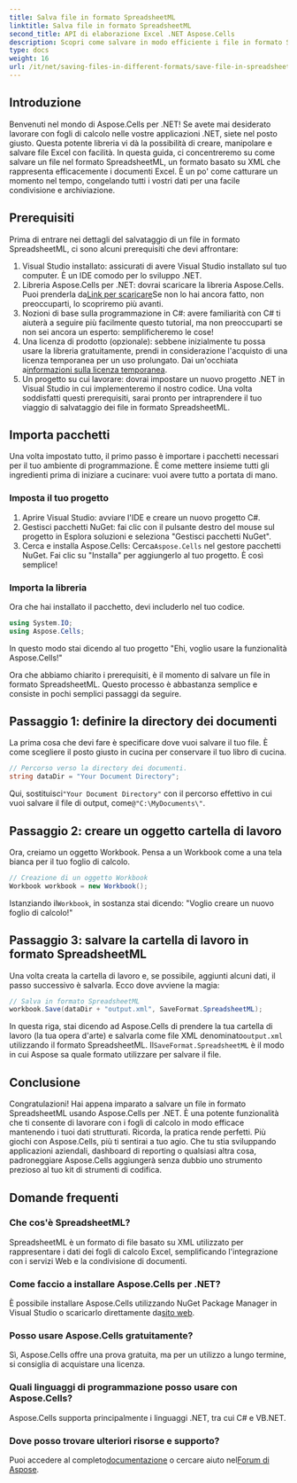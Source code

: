 ```yaml
---
title: Salva file in formato SpreadsheetML
linktitle: Salva file in formato SpreadsheetML
second_title: API di elaborazione Excel .NET Aspose.Cells
description: Scopri come salvare in modo efficiente i file in formato SpreadsheetML utilizzando Aspose.Cells per .NET con questa guida completa passo dopo passo.
type: docs
weight: 16
url: /it/net/saving-files-in-different-formats/save-file-in-spreadsheetml-format/
---
```

## Introduzione
Benvenuti nel mondo di Aspose.Cells per .NET! Se avete mai desiderato lavorare con fogli di calcolo nelle vostre applicazioni .NET, siete nel posto giusto. Questa potente libreria vi dà la possibilità di creare, manipolare e salvare file Excel con facilità. In questa guida, ci concentreremo su come salvare un file nel formato SpreadsheetML, un formato basato su XML che rappresenta efficacemente i documenti Excel. È un po' come catturare un momento nel tempo, congelando tutti i vostri dati per una facile condivisione e archiviazione. 
## Prerequisiti
Prima di entrare nei dettagli del salvataggio di un file in formato SpreadsheetML, ci sono alcuni prerequisiti che devi affrontare:
1. Visual Studio installato: assicurati di avere Visual Studio installato sul tuo computer. È un IDE comodo per lo sviluppo .NET.
2.  Libreria Aspose.Cells per .NET: dovrai scaricare la libreria Aspose.Cells. Puoi prenderla da[Link per scaricare](https://releases.aspose.com/cells/net/)Se non lo hai ancora fatto, non preoccuparti, lo scopriremo più avanti.
3. Nozioni di base sulla programmazione in C#: avere familiarità con C# ti aiuterà a seguire più facilmente questo tutorial, ma non preoccuparti se non sei ancora un esperto: semplificheremo le cose!
4.  Una licenza di prodotto (opzionale): sebbene inizialmente tu possa usare la libreria gratuitamente, prendi in considerazione l'acquisto di una licenza temporanea per un uso prolungato. Dai un'occhiata a[informazioni sulla licenza temporanea](https://purchase.aspose.com/temporary-license/).
5. Un progetto su cui lavorare: dovrai impostare un nuovo progetto .NET in Visual Studio in cui implementeremo il nostro codice.
Una volta soddisfatti questi prerequisiti, sarai pronto per intraprendere il tuo viaggio di salvataggio dei file in formato SpreadsheetML.
## Importa pacchetti
Una volta impostato tutto, il primo passo è importare i pacchetti necessari per il tuo ambiente di programmazione. È come mettere insieme tutti gli ingredienti prima di iniziare a cucinare: vuoi avere tutto a portata di mano. 
### Imposta il tuo progetto
1. Aprire Visual Studio: avviare l'IDE e creare un nuovo progetto C#.
2. Gestisci pacchetti NuGet: fai clic con il pulsante destro del mouse sul progetto in Esplora soluzioni e seleziona "Gestisci pacchetti NuGet".
3.  Cerca e installa Aspose.Cells: Cerca`Aspose.Cells` nel gestore pacchetti NuGet. Fai clic su "Installa" per aggiungerlo al tuo progetto. È così semplice!
### Importa la libreria
Ora che hai installato il pacchetto, devi includerlo nel tuo codice.
```csharp
using System.IO;
using Aspose.Cells;
```
In questo modo stai dicendo al tuo progetto "Ehi, voglio usare la funzionalità Aspose.Cells!" 

Ora che abbiamo chiarito i prerequisiti, è il momento di salvare un file in formato SpreadsheetML. Questo processo è abbastanza semplice e consiste in pochi semplici passaggi da seguire. 
## Passaggio 1: definire la directory dei documenti
La prima cosa che devi fare è specificare dove vuoi salvare il tuo file. È come scegliere il posto giusto in cucina per conservare il tuo libro di cucina.
```csharp
// Percorso verso la directory dei documenti.
string dataDir = "Your Document Directory";
```
 Qui, sostituisci`"Your Document Directory"` con il percorso effettivo in cui vuoi salvare il file di output, come`@"C:\MyDocuments\"`.
## Passaggio 2: creare un oggetto cartella di lavoro
Ora, creiamo un oggetto Workbook. Pensa a un Workbook come a una tela bianca per il tuo foglio di calcolo. 
```csharp
// Creazione di un oggetto Workbook
Workbook workbook = new Workbook();
```
 Istanziando il`Workbook`, in sostanza stai dicendo: "Voglio creare un nuovo foglio di calcolo!"
## Passaggio 3: salvare la cartella di lavoro in formato SpreadsheetML
Una volta creata la cartella di lavoro e, se possibile, aggiunti alcuni dati, il passo successivo è salvarla. Ecco dove avviene la magia:
```csharp
// Salva in formato SpreadsheetML
workbook.Save(dataDir + "output.xml", SaveFormat.SpreadsheetML);
```
 In questa riga, stai dicendo ad Aspose.Cells di prendere la tua cartella di lavoro (la tua opera d'arte) e salvarla come file XML denominato`output.xml` utilizzando il formato SpreadsheetML. Il`SaveFormat.SpreadsheetML` è il modo in cui Aspose sa quale formato utilizzare per salvare il file.
## Conclusione
Congratulazioni! Hai appena imparato a salvare un file in formato SpreadsheetML usando Aspose.Cells per .NET. È una potente funzionalità che ti consente di lavorare con i fogli di calcolo in modo efficace mantenendo i tuoi dati strutturati. Ricorda, la pratica rende perfetti. Più giochi con Aspose.Cells, più ti sentirai a tuo agio.
Che tu stia sviluppando applicazioni aziendali, dashboard di reporting o qualsiasi altra cosa, padroneggiare Aspose.Cells aggiungerà senza dubbio uno strumento prezioso al tuo kit di strumenti di codifica.
## Domande frequenti
### Che cos'è SpreadsheetML?
SpreadsheetML è un formato di file basato su XML utilizzato per rappresentare i dati dei fogli di calcolo Excel, semplificando l'integrazione con i servizi Web e la condivisione di documenti.
### Come faccio a installare Aspose.Cells per .NET?
 È possibile installare Aspose.Cells utilizzando NuGet Package Manager in Visual Studio o scaricarlo direttamente da[sito web](https://releases.aspose.com/cells/net/).
### Posso usare Aspose.Cells gratuitamente?
Sì, Aspose.Cells offre una prova gratuita, ma per un utilizzo a lungo termine, si consiglia di acquistare una licenza.
### Quali linguaggi di programmazione posso usare con Aspose.Cells?
Aspose.Cells supporta principalmente i linguaggi .NET, tra cui C# e VB.NET.
### Dove posso trovare ulteriori risorse e supporto?
 Puoi accedere al completo[documentazione](https://reference.aspose.com/cells/net/) o cercare aiuto nel[Forum di Aspose](https://forum.aspose.com/c/cells/9).